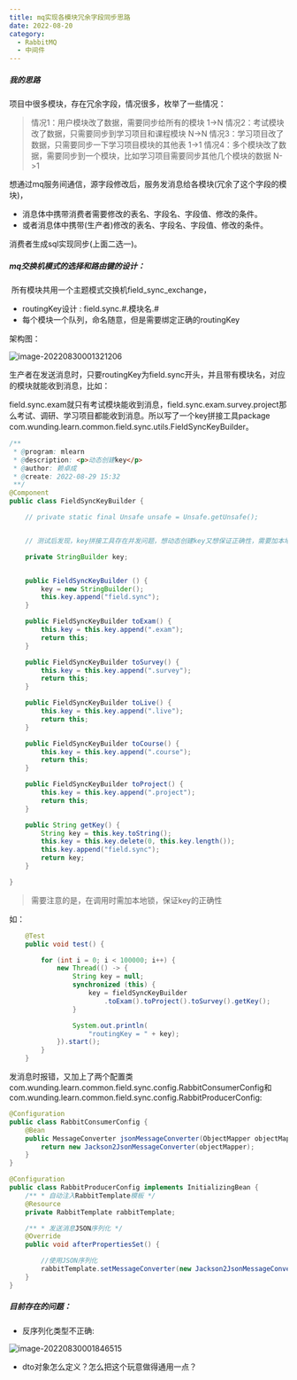 ```yaml
---
title: mq实现各模块冗余字段同步思路
date: 2022-08-20
category:
  - RabbitMQ	
  - 中间件
---
```


##### 我的思路

项目中很多模块，存在冗余字段，情况很多，枚举了一些情况：

>情况1：用户模块改了数据，需要同步给所有的模块  1->N 
>情况2：考试模块改了数据，只需要同步到学习项目和课程模块 N->N 
>情况3：学习项目改了数据，只需要同步一下学习项目模块的其他表  1->1 
>情况4：多个模块改了数据，需要同步到一个模块，比如学习项目需要同步其他几个模块的数据 N->1 

想通过mq服务间通信，源字段修改后，服务发消息给各模块(冗余了这个字段的模块)，

* 消息体中携带消费者需要修改的表名、字段名、字段值、修改的条件。
* 或者消息体中携带(生产者)修改的表名、字段名、字段值、修改的条件。

消费者生成sql实现同步(上面二选一)。

##### mq交换机模式的选择和路由键的设计：

​	所有模块共用一个主题模式交换机field_sync_exchange，

* routingKey设计 : field.sync.#.模块名.# 
* 每个模块一个队列，命名随意，但是需要绑定正确的routingKey

架构图：

![image-20220830001321206](http://www.iocaop.com/images/2022-08/202208300013280.png)

生产者在发送消息时，只要routingKey为field.sync开头，并且带有模块名，对应的模块就能收到消息，比如：

field.sync.exam就只有考试模块能收到消息，field.sync.exam.survey.project那么考试、调研、学习项目都能收到消息。所以写了一个key拼接工具package com.wunding.learn.common.field.sync.utils.FieldSyncKeyBuilder。

```java
/**
 * @program: mlearn
 * @description: <p>动态创建key</p>
 * @author: 赖卓成
 * @create: 2022-08-29 15:32
 **/
@Component
public class FieldSyncKeyBuilder {

    // private static final Unsafe unsafe = Unsafe.getUnsafe();


    // 测试后发现，key拼接工具存在并发问题，想动态创建key又想保证正确性，需要加本地锁，不需要分布式锁。

    private StringBuilder key;


    public FieldSyncKeyBuilder () {
        key = new StringBuilder();
        this.key.append("field.sync");
    }

    public FieldSyncKeyBuilder toExam() {
        this.key = this.key.append(".exam");
        return this;
    }

    public FieldSyncKeyBuilder toSurvey() {
        this.key = this.key.append(".survey");
        return this;
    }

    public FieldSyncKeyBuilder toLive() {
        this.key = this.key.append(".live");
        return this;
    }

    public FieldSyncKeyBuilder toCourse() {
        this.key = this.key.append(".course");
        return this;
    }

    public FieldSyncKeyBuilder toProject() {
        this.key = this.key.append(".project");
        return this;
    }

    public String getKey() {
        String key = this.key.toString();
        this.key = this.key.delete(0, this.key.length());
        this.key.append("field.sync");
        return key;
    }

}

```

> 需要注意的是，在调用时需加本地锁，保证key的正确性

如：

```java
    @Test
    public void test() {

        for (int i = 0; i < 100000; i++) {
            new Thread(() -> {
                String key = null;
                synchronized (this) {
                    key = fieldSyncKeyBuilder
                        .toExam().toProject().toSurvey().getKey();
                }

                System.out.println(
                    "routingKey = " + key);
            }).start();
        }
    }
```

发消息时报错，又加上了两个配置类com.wunding.learn.common.field.sync.config.RabbitConsumerConfig和com.wunding.learn.common.field.sync.config.RabbitProducerConfig:

```java
@Configuration
public class RabbitConsumerConfig {
    @Bean
    public MessageConverter jsonMessageConverter(ObjectMapper objectMapper) {
        return new Jackson2JsonMessageConverter(objectMapper);
    }
}
```

```java
@Configuration
public class RabbitProducerConfig implements InitializingBean {
    /** * 自动注入RabbitTemplate模板 */
    @Resource
    private RabbitTemplate rabbitTemplate;

    /** * 发送消息JSON序列化 */
    @Override
    public void afterPropertiesSet() {

        //使用JSON序列化
        rabbitTemplate.setMessageConverter(new Jackson2JsonMessageConverter());
    }
}
```

##### 目前存在的问题：

* 反序列化类型不正确:

![image-20220830001846515](http://www.iocaop.com/images/2022-08/202208300018628.png)

* dto对象怎么定义？怎么把这个玩意做得通用一点？